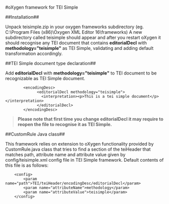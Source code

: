 #oXygen framework for TEI Simple

##Installation##

Unpack teisimple.zip in your oxygen frameworks subdirectory (eg. C:\Program Files (x86)\Oxygen XML Editor 16\frameworks)
A new subdirectory called teisimple should appear and after you restart oXygen it should recognise any TEI document
that contains **editorialDecl** with **methodology="teisimple"**  as TEI Simple, validating and adding default transformation accordingly.

##TEI Simple document type declaration##

Add **editorialDecl** with **methodology="teisimple"** to TEI document to be recognizable as TEI Simple document.

~~~~
        <encodingDesc>
              <editorialDecl methodology="teisimple">
                <interpretation><p>This is a tei simple document</p></interpretation>
              </editorialDecl>
        </encodingDesc>
~~~~

>**Please note that first time you change editorialDecl it may require to reopen the file to recognise it as TEI Simple.**

##CustomRule Java class##

This framework relies on extension to oXygen functionality provided by CustomRule.java class that tries to find
a section of the teiHeader that matches path, attribute name and attribute value given by config/teisimple.xml config file in TEI Simple framework.
Default contents of this file is as follows:

~~~~
    <config>
        <param name="path">TEI/teiHeader/encodingDesc/editorialDecl</param>
        <param name="attributeName">methodology</param>
        <param name="attributeValue">teisimple</param>
    </config>
~~~~

